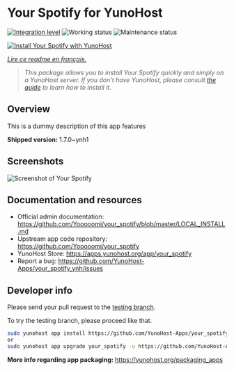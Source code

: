 <!--
N.B.: This README was automatically generated by https://github.com/YunoHost/apps/tree/master/tools/README-generator
It shall NOT be edited by hand.
-->

# Your Spotify for YunoHost

[![Integration level](https://dash.yunohost.org/integration/your_spotify.svg)](https://dash.yunohost.org/appci/app/your_spotify) ![Working status](https://ci-apps.yunohost.org/ci/badges/your_spotify.status.svg) ![Maintenance status](https://ci-apps.yunohost.org/ci/badges/your_spotify.maintain.svg)

[![Install Your Spotify with YunoHost](https://install-app.yunohost.org/install-with-yunohost.svg)](https://install-app.yunohost.org/?app=your_spotify)

*[Lire ce readme en français.](./README_fr.md)*

> *This package allows you to install Your Spotify quickly and simply on a YunoHost server.
If you don't have YunoHost, please consult [the guide](https://yunohost.org/#/install) to learn how to install it.*

## Overview

This is a dummy description of this app features


**Shipped version:** 1.7.0~ynh1

## Screenshots

![Screenshot of Your Spotify](./doc/screenshots/your_spotify.png)

## Documentation and resources

* Official admin documentation: <https://github.com/Yooooomi/your_spotify/blob/master/LOCAL_INSTALL.md>
* Upstream app code repository: <https://github.com/Yooooomi/your_spotify>
* YunoHost Store: <https://apps.yunohost.org/app/your_spotify>
* Report a bug: <https://github.com/YunoHost-Apps/your_spotify_ynh/issues>

## Developer info

Please send your pull request to the [testing branch](https://github.com/YunoHost-Apps/your_spotify_ynh/tree/testing).

To try the testing branch, please proceed like that.

``` bash
sudo yunohost app install https://github.com/YunoHost-Apps/your_spotify_ynh/tree/testing --debug
or
sudo yunohost app upgrade your_spotify -u https://github.com/YunoHost-Apps/your_spotify_ynh/tree/testing --debug
```

**More info regarding app packaging:** <https://yunohost.org/packaging_apps>
